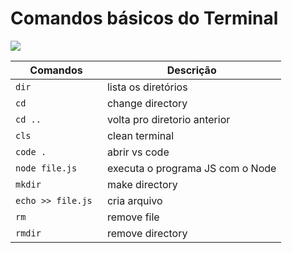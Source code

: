 
# Comandos básicos do Terminal

![](https://user-images.githubusercontent.com/19870554/50734199-9759e500-1169-11e9-9ed3-31f749e578c8.gif) 

Comandos           | Descrição
------------------ | --------------------------------
`dir`              | lista os diretórios |
`cd`               | change directory |              
`cd ..`            | volta pro diretorio anterior |
`cls`              | clean terminal |
`code . `          | abrir vs code
`node file.js`    | executa o programa JS com o Node|
`mkdir`           | make directory |
`echo >> file.js ` | cria arquivo |
`rm`              | remove file |
`rmdir`            | remove directory |
